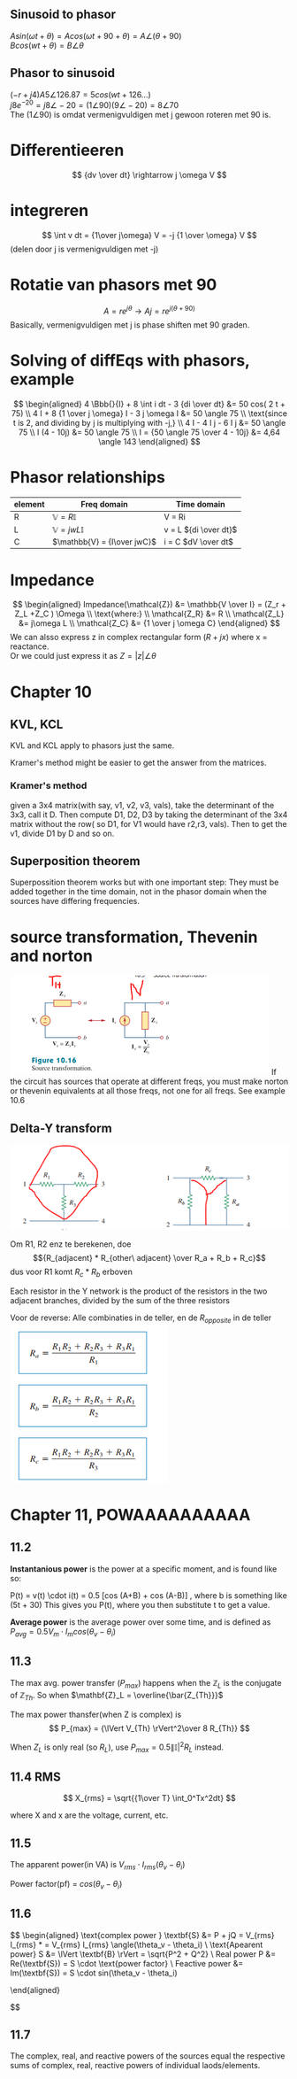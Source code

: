 ## Sinusoid to phasor

$A sin(\omega t + \theta) = A cos(\omega t + 90 + \theta) = A \angle (\theta + 90)$  
$B cos(w t + \theta) = B \angle \theta$  

## Phasor to sinusoid 

$(-r + j4)A 5 \angle 126.87 = 5 cos(wt + 126...)$  
$j8e^{-20} = j8 \angle-20 = (1\angle90)(9\angle-20) = 8 \angle 70$   
The $(1\angle 90)$ is omdat vermenigvuldigen met j gewoon roteren met 90 is.

# Differentieeren
$$
{dv \over dt} \rightarrow j \omega V
$$

# integreren
$$
\int v dt = {1\over j\omega} V = -j {1 \over \omega} V  
$$
(delen door j is vermenigvuldigen met -j)

# Rotatie van phasors met 90
$$
A = r e^{j \theta} \rightarrow Aj = r e^{j (\theta  + 90)}
$$
Basically, vermenigvuldigen met j is phase shiften met 90 graden.

# Solving of diffEqs with phasors, example
$$
\begin{aligned}
4 \Bbb{}{I} + 8 \int i dt - 3 {di \over dt} &= 50 cos( 2 t + 75) \\
4 I + 8 {1 \over j \omega} I - 3 j \omega I &= 50 \angle 75 \\
\text{since t is 2, and dividing by j is multiplying with -j,} \\
4 I - 4 I j - 6 I j &=  50 \angle 75 \\
I (4 - 10j) &= 50 \angle 75 \\
I = {50 \angle 75 \over 4 - 10j} &= 4,64 \angle 143
\end{aligned}
$$

# Phasor relationships

| element 	| Freq domain 	| Time domain 	|
|---------	|-------------	|-------------	|
| R       	|$\mathbb{V} = R \mathbb{I}$| V = Ri|
| L       	|$\mathbb{V} = jwL \mathbb{I}$|v = L ${di \over dt}$|
| C       	|$\mathbb{V} = {I\over jwC}$|i = C $dV \over dt$|


# Impedance
$$
\begin{aligned}
    Impedance(\mathcal{Z}) &= \mathbb{V \over I} = (Z_r + Z_L +Z_C ) \Omega \\
    \text{where:} \\
    \mathcal{Z_R} &= R \\
    \mathcal{Z_L} &= j\omega L \\
    \mathcal{Z_C} &= {1 \over j \omega C}
\end{aligned}
$$
We can alsso express z in complex rectangular form ($R + j x$) where x = reactance.  
Or we could just express it as $Z = |z| \angle \theta$

# Chapter 10
## KVL, KCL
KVL and KCL apply to phasors just the same.

Kramer's method might be easier to get the answer from the matrices.

### Kramer's method
given a 3x4 matrix(with say, v1, v2, v3, vals), take the determinant of the 3x3, call it D.
Then compute D1, D2, D3 by taking the determinant of the 3x4 matrix without the row( so D1, for V1 would have r2,r3, vals).
Then to get the v1, divide D1 by D and so on.
## Superposition theorem
Superpossition theorem works but with one important step: They must be added together in the time domain, not in the phasor domain when the sources have differing frequencies.

# source transformation, Thevenin and norton

![](./pics/10.1.PNG)
If the circuit has sources that operate at different freqs, you must make norton or thevenin equivalents at all those freqs, not one for all freqs. See example 10.6

## Delta-Y transform


![](./pics/10.2.PNG)

Om R1, R2 enz te berekenen, doe 
$${R_{adjacent} * R_{other\ adjacent}  \over R_a + R_b + R_c}$$
dus voor R1 komt $R_c * R_b$ erboven  

Each resistor in the Y network is the product of the resistors in the two adjacent branches, divided by the sum of the three resistors

Voor de reverse: 
Alle combinaties in de teller, en de $R_{opposite}$ in de teller
![](./pics/10.3.PNG)












# Chapter 11, POWAAAAAAAAAA

## 11.2 
**Instantanious power** is the power at a specific moment, and is found like so:

P(t) = v(t) \cdot i(t) = 0.5 [cos (A+B) + cos (A-B)] 
, where b is something like (5t + 30)
This gives you P(t), where you then substitute t to get a value.

**Average power** is the average power over some time, and is defined as  
$P_{avg} = 0.5 V_m \cdot I_m cos(\theta_v - \theta_i)$


## 11.3
The max avg. power transfer ($P_{max}$) happens when the $\mathbb{Z}_L$ is the conjugate of $\mathbb{Z}_{Th}$.
So when $\mathbf{Z}_L = \overline{\bar{Z_{Th}}}$

The max power thansfer(when Z is complex) is 
$$
P_{max} = {\lVert V_{Th} \rVert^2\over 8 R_{Th}}
$$

When $Z_L$ is only real (so $R_L$), use $P_{max} =0.5 \lVert \mathbb{I} \rvert^2 R_L$ instead.


## 11.4 RMS
$$
X_{rms} = \sqrt{{1\over T} \int_0^Tx^2dt}
$$ 

where X and x are the voltage, current, etc.

## 11.5 
The apparent power(in VA) is $V_{rms} \cdot I_{rms}(\theta_v - \theta_i)$  

Power factor(pf) = $cos(\theta_v - \theta_i)$


## 11.6
$$
\begin{aligned}
\text{complex power } \textbf{S} &= P + jQ = V_{rms} I_{rms} * = V_{rms} I_{rms} \angle(\theta_v - \theta_i)  \\
\text{Apearent power} S &= \lVert \textbf{B} \rVert = \sqrt{P^2 + Q^2} \\
Real power P &= Re(\textbf{S}) = S \cdot \text{power factor} \\
Feactive power &= Im(\textbf{S}) = S \cdot sin(\theta_v - \theta_i)
    
\end{aligned}

$$

## 11.7
The complex, real, and reactive powers of the sources equal the respective sums of complex, real, reactive powers of individual laods/elements.

